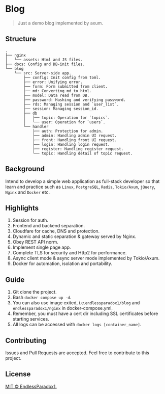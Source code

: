 # Blog

> Just a demo blog implemented by axum.

## Structure

```
.
├── nginx
│   └── assets: Html and JS files.
├── docs: Config and DB-init files.
└── blog 
    └── src: Server-side app.
        ├── config: Init config from toml.
        ├── error: Unifying error.
        ├── form: Form submitted from client.
        ├── md: Converting md to html.
        ├── model: Data read from DB.
        ├── password: Hashing and verifying password.
        ├── rds: Managing session and `user_list`.
        ├── session: Managing session_id.
        ├── db
        │   ├── topic: Operation for `topics`.
        │   └── user: Operation for `users`.
        └── handler
            ├── auth: Protection for admin.
            ├── admin: Handling admin UI request.
            ├── front: Handling front UI request.
            ├── login: Handling login request.
            ├── register: Handling register request.
            └── topic: Handling detail of topic request.
```

## Background

Intend to develop a simple web application as full-stack developer so that learn and practice such as `Linux`, `PostgreSQL`, `Redis`, `Tokio/Axum`, `jQuery`, `Nginx` and `Docker` etc.

## Highlights

1. Session for auth.
2. Frontend and backend separation.
3. Cloudfare for cache, DNS and protection.
4. Dynamic and static separation & gateway served by Nginx.
5. Obey REST API norm.
6. Implement single page app.
7. Complete TLS for security and Http2 for performance.
8. Async client mode & async server mode implemented by Tokio/Axum.
9. Docker for automation, isolation and portability.

## Guide

1. Git clone the project.
2. Bash `docker compose up -d`.
3. You can also use image exited, i.e.`endlessparadox1/blog` and `endlessparadox1/nginx` in docker-compose.yml.
4. Remember, you must have a cert dir including SSL certificates before starting services.
5. All logs can be accessed with `docker logs [container_name]`.

## Contributing

Issues and Pull Requests are accepted. Feel free to contribute to this project.

## License

[MIT © EndlessParadox1.](./LICENSE)

